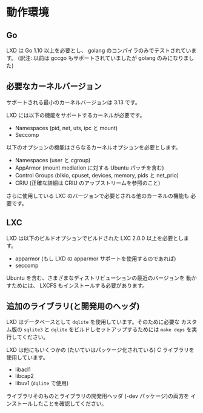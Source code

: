 # 動作環境 <!-- Requirements -->
## Go

<!--
LXD requires Go 1.10 or higher and is only tested with the golang compiler.
-->
LXD は Go 1.10 以上を必要とし、 golang のコンパイラのみでテストされています。
(訳注: 以前は gccgo もサポートされていましたが golang のみになりました)

## 必要なカーネルバージョン <!-- Kernel requirements -->
<!--
The minimum supported kernel version is 3.13.
-->
サポートされる最小のカーネルバージョンは 3.13 です。

<!--
LXD requires a kernel with support for:
-->
LXD には以下の機能をサポートするカーネルが必要です。

<!--
 * Namespaces (pid, net, uts, ipc and mount)
 * Seccomp
-->
 * Namespaces (pid, net, uts, ipc と mount)
 * Seccomp

<!--
The following optional features also require extra kernel options:
-->
以下のオプションの機能はさらなるカーネルオプションを必要とします。

<!--
 * Namespaces (user and cgroup)
 * AppArmor (including Ubuntu patch for mount mediation)
 * Control Groups (blkio, cpuset, devices, memory, pids and net\_prio)
 * CRIU (exact details to be found with CRIU upstream)
-->
 * Namespaces (user と cgroup)
 * AppArmor (mount mediation に対する Ubuntu パッチを含む)
 * Control Groups (blkio, cpuset, devices, memory, pids と net\_prio)
 * CRIU (正確な詳細は CRIU のアップストリームを参照のこと)

<!--
As well as any other kernel feature required by the LXC version in use.
-->
さらに使用している LXC のバージョンで必要とされる他のカーネルの機能も
必要です。

## LXC
<!--
LXD requires LXC 2.0.0 or higher with the following build options:
-->
LXD は以下のビルドオプションでビルドされた LXC 2.0.0 以上を必要とします。

<!--
 * apparmor (if using LXD's apparmor support)
 * seccomp
-->
 * apparmor (もし LXD の apparmor サポートを使用するのであれば)
 * seccomp

<!--
To run recent version of various distributions, including Ubuntu, LXCFS
should also be installed.
-->
Ubuntu を含む、さまざまなディストリビューションの最近のバージョンを
動かすためには、 LXCFS もインストールする必要があります。

## 追加のライブラリ(と開発用のヘッダ) <!-- Additional libraries (and development headers) -->
<!--
LXD uses `dqlite` for its database, to build and setup the custom
`sqlite3` and `dqlite` needed for it, you can run `make deps`.
-->
LXD はデータベースとして `dqlite` を使用しています。そのために必要な
カスタム版の `sqlite3` と `dqlite` をビルドしセットアップするためには
`make deps` を実行してください。

<!--
LXD itself also uses a number of (usually packaged) C libraries:
-->
LXD は他にもいくつかの (たいていはパッケージ化されている) C ライブラリを使用しています。
 - libacl1
 - libcap2
 - libuv1 (`dqlite` で使用) <!-- (for `dqlite`) -->

<!--
Make sure you have both the libraries themselves and their development
headers (-dev packages) installed.
-->
ライブラリそのものとライブラリの開発用ヘッダ (-dev パッケージ)の両方を
インストールしたことを確認してください。
